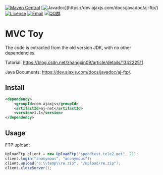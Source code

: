 [![Maven Central](https://img.shields.io/maven-central/v/com.ajaxjs/aj-ftp?label=Latest%20Release)](https://central.sonatype.com/artifact/com.ajaxjs/aj-ftp)
[![Javadoc](https://img.shields.io/badge/javadoc-1.1-brightgreen.svg?)](https://dev.ajaxjs.com/docs/javadoc/aj-ftp/)
[![License](https://img.shields.io/badge/license-Apache--2.0-green.svg?longCache=true&style=flat)](http://www.apache.org/licenses/LICENSE-2.0.txt)
[![Email](https://img.shields.io/badge/Contact--me-Email-orange.svg)](mailto:frank@ajaxjs.com)
[![QQ群](https://framework.ajaxjs.com/static/qq.svg)](https://shang.qq.com/wpa/qunwpa?idkey=3877893a4ed3a5f0be01e809e7ac120e346102bd550deb6692239bb42de38e22)


# MVC Toy
The code is extracted from the old version JDK, with no other dependencies.

Tutorial: https://blog.csdn.net/zhangxin09/article/details/134222511.

Java Documents: https://dev.ajaxjs.com/docs/javadoc/aj-ftp/.

## Install
```xml
<dependency>
    <groupId>com.ajaxjs</groupId>
    <artifactId>aj-net</artifactId>
    <version>1.1</version>
</dependency>
```

## Usage

FTP upload:

```java
UploadFtp client = new UploadFtp("speedtest.tele2.net", 21);
client.login("anonymous", "anonymous");
client.upload("c:\\temp\\re.zip", "/upload/re.zip");
client.closeServer();
```